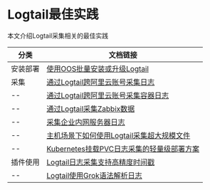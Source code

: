 # Logtail最佳实践
本文介绍Logtail采集相关的最佳实践

| 分类 | 文档链接 |
| -- | -- |
| 安装部署| [使用OOS批量安装或升级Logtail](./ossBatchInstall.md)  |
| 采集 | [通过Logtail跨阿里云账号采集日志](./aliyunAcountlog.md) |
| -- | [通过Logtail跨阿里云账号采集容器日志](./collectContainerLogs.md) |
| -- | [通过Logtail采集Zabbix数据](./ZabbixLogtail.md) |
| -- | [采集企业内网服务器日志](./InternalnetworkLog.md) |
| -- | [主机场景下如何使用Logtail采集超大规模文件](./InternalnetworkLog.md) |
| -- | [Kubernetes挂载PVC日志采集的轻量级部署方案](./pvcLog.md) |
| 插件使用 | [Logtail日志采集支持高精度时间戳](./plugintimeUnit.md)|
|-- | [Logtail使用Grok语法解析日志](./GrokAnaysis.md)|


